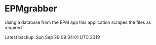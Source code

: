 # EPMgrabber
Using a database from the EPM app this application scrapes the files as required


Latest backup: Sun Sep 29 09:34:01 UTC 2019
